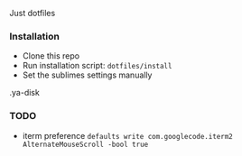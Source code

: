 Just dotfiles

### Installation

* Clone this repo
* Run installation script: `dotfiles/install`
* Set the sublimes settings manually

.ya-disk

### TODO
* iterm preference
`defaults write com.googlecode.iterm2 AlternateMouseScroll -bool true`


